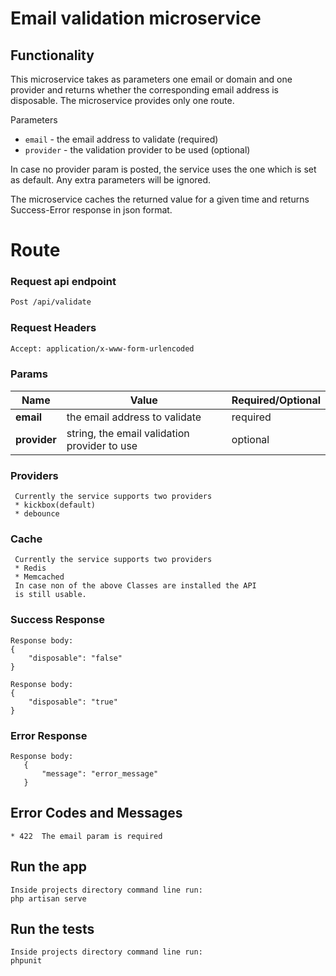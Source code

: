 # Email validation  microservice
## Functionality

This microservice takes as parameters one email or domain and one provider and returns whether 
the corresponding email address is disposable. The microservice provides only one route. 

Parameters
* `email` - the email address to validate (required)
* `provider` - the validation provider to be used (optional)

In case no provider param is posted, the service uses the one which is set as default.
Any extra parameters will be ignored.

The microservice caches the returned value for a given time and returns 
Success-Error response in json format.

# Route

### Request api endpoint
```bash 
Post /api/validate
```
### Request Headers
```bash 
Accept: application/x-www-form-urlencoded
```
        
### Params

Name          | Value                                        | Required/Optional
--------------|--------------------------------------------- |------------------
**email**     | the email address to validate                |required
**provider**  | string, the email validation provider to use |optional
                           
    
### Providers
     Currently the service supports two providers
     * kickbox(default)
     * debounce
     
### Cache
     Currently the service supports two providers
     * Redis
     * Memcached
     In case non of the above Classes are installed the API 
     is still usable. 
  
### Success Response
    Response body:
    {
        "disposable": "false"
    }
    
    Response body:
    {
        "disposable": "true"
    }
    
    
### Error Response
    Response body:
       {
           "message": "error_message"
       }

## Error Codes and Messages
    * 422  The email param is required

        
## Run the app
    Inside projects directory command line run:
    php artisan serve

## Run the tests
    Inside projects directory command line run:
    phpunit
